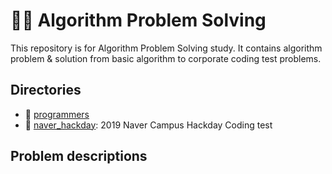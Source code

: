 # 👨‍💻 Algorithm Problem Solving
This repository is for Algorithm Problem Solving study. It contains algorithm problem & solution from basic algorithm to corporate coding test problems. 

## Directories
* 📁 [programmers](https://www.welcomekakao.com/learn/challenges)
* 📁 [naver_hackday](https://github.com/NAVER-CAMPUS-HACKDAY/common): 2019 Naver Campus Hackday Coding test

## Problem descriptions
